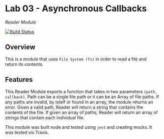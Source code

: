 Lab 03 - Asynchronous Callbacks
===============================
*Reader Module*

[![Build Status](https://travis-ci.com/justeban/03-asynchronous-callbacks.svg?branch=lab-justin)](https://travis-ci.com/justeban/03-asynchronous-callbacks)

## Overview

This is a module that uses ```File System (fs)``` in order to read a file and return its contents.

## Features

This Reader Module exports a function that takes in two parameters ```(path, callback)```. Path can be a single file path or it can be an Array of file paths. If any paths are invalid, by istelf or found in an array, the module returns an error. Given a valid path, Reader will return a string that contains the contents of the file. If given an array of paths, Reader will return an array of strings that contain each individual file. 

This module was built node and tested using ```jest``` and creating mocks. It was tested vis Travis.
